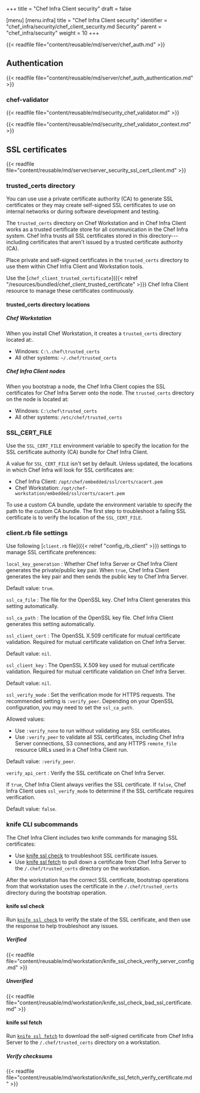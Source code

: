 +++
title = "Chef Infra Client security"
draft = false

[menu]
  [menu.infra]
    title = "Chef Infra Client security"
    identifier = "chef_infra/security/chef_client_security.md Security"
    parent = "chef_infra/security"
    weight = 10
+++
<!-- markdownlint-disable-file MD033 -->

{{< readfile file="content/reusable/md/server/chef_auth.md" >}}

## Authentication

{{< readfile file="content/reusable/md/server/chef_auth_authentication.md" >}}

### chef-validator

{{< readfile file="content/reusable/md/security_chef_validator.md" >}}

{{< readfile file="content/reusable/md/security_chef_validator_context.md" >}}

## SSL certificates

{{< readfile file="content/reusable/md/server/server_security_ssl_cert_client.md" >}}

### trusted_certs directory

You can use use a private certificate authority (CA) to generate SSL certificates or they may create self-signed SSL certificates to use on internal networks or during software development and testing.

The `trusted_certs` directory on Chef Workstation and in Chef Infra Client works as a trusted certificate store for all communication in the Chef Infra system. Chef Infra trusts all SSL certificates stored in this directory---including certificates that aren't issued by a trusted certificate authority (CA).

Place private and self-signed certificates in the `trusted_certs` directory to use them within Chef Infra Client and Workstation tools.

Use the [`chef_client_trusted_certificate`]({{< relref "/resources/bundled/chef_client_trusted_certificate" >}}) Chef Infra Client resource to manage these certificates continuously.

#### trusted_certs directory locations

##### Chef Workstation

When you install Chef Workstation, it creates a `trusted_certs` directory located at:.

- Windows: `C:\.chef\trusted_certs`
- All other systems: `~/.chef/trusted_certs`

##### Chef Infra Client nodes

When you bootstrap a node, the Chef Infra Client copies the SSL certificates for Chef Infra Server onto the node. The `trusted_certs` directory on the node is located at:

- Windows: `C:\chef\trusted_certs`
- All other systems: `/etc/chef/trusted_certs`

### SSL_CERT_FILE

Use the `SSL_CERT_FILE` environment variable to specify the location for the SSL certificate authority (CA) bundle for Chef Infra Client.

A value for `SSL_CERT_FILE` isn't set by default. Unless updated, the locations in which Chef Infra will look for SSL certificates are:

- Chef Infra Client: `/opt/chef/embedded/ssl/certs/cacert.pem`
- Chef Workstation: `/opt/chef-workstation/embedded/ssl/certs/cacert.pem`

To use a custom CA bundle, update the environment variable to specify the path to the custom CA bundle. The first step to troubleshoot a failing SSL certificate is to verify the location of the `SSL_CERT_FILE`.

### client.rb file settings

<!-- markdownlint-disable MD006 MD007 -->

Use following [`client.rb` file]({{< relref "config_rb_client" >}}) settings to manage SSL certificate preferences:

`local_key_generation`
: Whether Chef Infra Server or Chef Infra Client generates the private/public key pair.
  When `true`, Chef Infra Client generates the key pair and then sends the public key to Chef Infra Server.

  Default value: `true`.

`ssl_ca_file`
: The file for the OpenSSL key. Chef Infra Client generates this setting automatically.

`ssl_ca_path`
: The location of the OpenSSL key file. Chef Infra Client generates this setting automatically.

`ssl_client_cert`
: The OpenSSL X.509 certificate for mutual certificate validation. Required for mutual certificate validation on Chef Infra Server.

  Default value: `nil`.

`ssl_client_key`
: The OpenSSL X.509 key used for mutual certificate validation. Required for mutual certificate validation on Chef Infra Server.

  Default value: `nil`.

`ssl_verify_mode`
: Set the verification mode for HTTPS requests. The recommended setting is `:verify_peer`. Depending on your OpenSSL configuration, you may need to set the `ssl_ca_path`.

  Allowed values:

  - Use `:verify_none` to run without validating any SSL certificates.
  - Use `:verify_peer` to validate all SSL certificates, including Chef Infra Server connections, S3 connections, and any HTTPS `remote_file` resource URLs used in a Chef Infra Client run.

  Default value: `:verify_peer`.

`verify_api_cert`
: Verify the SSL certificate on Chef Infra Server.

  If `true`, Chef Infra Client always verifies the SSL certificate. If `false`, Chef Infra Client uses `ssl_verify_mode` to determine if the SSL certificate requires verification.

  Default value: `false`.

<!-- markdownlint-enable MD006 MD007 -->

### knife CLI subcommands

The Chef Infra Client includes two knife commands for managing SSL certificates:

- Use [knife ssl check](/workstation/knife_ssl_check/) to troubleshoot SSL certificate issues.
- Use [knife ssl fetch](/workstation/knife_ssl_fetch/) to pull down a certificate from Chef Infra Server to the `/.chef/trusted_certs` directory on the workstation.

After the workstation has the correct SSL certificate, bootstrap operations from that workstation uses the certificate in the `/.chef/trusted_certs` directory during the bootstrap operation.

#### knife ssl check

Run [`knife ssl check`](https://docs.chef.io/workstation/knife_ssl_check/) to verify the state of the SSL certificate, and then use the response to help troubleshoot any issues.

##### Verified

{{< readfile file="content/reusable/md/workstation/knife_ssl_check_verify_server_config.md" >}}

##### Unverified

{{< readfile file="content/reusable/md/workstation/knife_ssl_check_bad_ssl_certificate.md" >}}

#### knife ssl fetch

Run [`knife ssl fetch`](https://docs.chef.io/workstation/knife_ssl_fetch/) to download the self-signed certificate from Chef Infra Server to the `/.chef/trusted_certs` directory on a workstation.

##### Verify checksums

{{< readfile file="content/reusable/md/workstation/knife_ssl_fetch_verify_certificate.md" >}}
